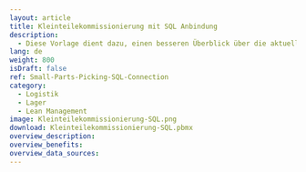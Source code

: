 ```yaml
---
layout: article
title: Kleinteilekommissionierung mit SQL Anbindung
description: 
  - Diese Vorlage dient dazu, einen besseren Überblick über die aktuelle Auslastung eines Lagers zu geben. Hierfür wird eine SQL Datenquelle verwendet. Damit Sie diese Vorlage für Ihre Zwecke nutzen können, muss der Microsoft SQL Server Native Client installiert sein. https://www.microsoft.com/en-us/download/details.aspx?id=50402
lang: de
weight: 800
isDraft: false
ref: Small-Parts-Picking-SQL-Connection
category:
  - Logistik
  - Lager
  - Lean Management
image: Kleinteilekommissionierung-SQL.png
download: Kleinteilekommissionierung-SQL.pbmx
overview_description:
overview_benefits:
overview_data_sources:
---
```

